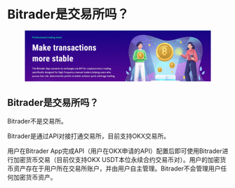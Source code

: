 # Bitrader是交易所吗？

<figure><img src="../../.gitbook/assets/1180948.png" alt=""><figcaption></figcaption></figure>

## Bitrader是交易所吗？

Bitrader不是交易所。

Bitrader是通过API对接打通交易所，目前支持OKX交易所。

用户在Bitrader App完成API（用户在OKX申请的API）配置后即可使用Bitrader进行加密货币交易（目前仅支持OKX USDT本位永续合约交易币对）。用户的加密货币资产存在于用户所在交易所账户，并由用户自主管理。Bitrader不会管理用户任何加密货币资产。
